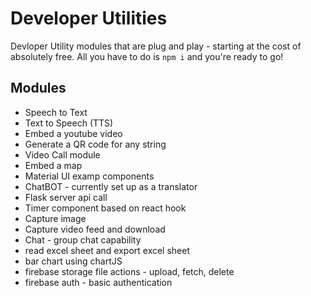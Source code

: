 # Developer Utilities
Devloper Utility modules that are plug and play - starting at the cost of absolutely free. All you have to do is `npm i` and you're ready to go!

## Modules
- Speech to Text
- Text to Speech (TTS)
- Embed a youtube video
- Generate a QR code for any string
- Video Call module
- Embed a map
- Material UI examp components
- ChatBOT - currently set up as a translator
- Flask server api call
- Timer component based on react hook
- Capture image
- Capture video feed and download
- Chat - group chat capability
- read excel sheet and export excel sheet
- bar chart using chartJS
- firebase storage file actions - upload, fetch, delete
- firebase auth - basic authentication
